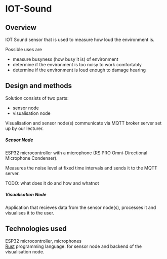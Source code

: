 # IOT-Sound
## Overview
IOT Sound sensor that is used to measure how loud the environment is.  

Possible uses are
- measure busyness (how busy it is) of environment
- determine if the environment is too noisy to work comfortably
- determine if the environment is loud enough to damage hearing

## Design and methods
Solution consists of two parts:
- sensor node
- visualisation node

Visualisation and sensor node(s) communicate via MQTT broker server set up by our lecturer.

##### Sensor Node
ESP32 microcontroller with a microphone (RS PRO Omni-Directional Microphone Condenser).

Measures the noise level at fixed time intervals and sends it to the MQTT server.

TODO: what does it do and how and whatnot

##### Visualisation Node
Application that recieves data from the sensor node(s), processes it and visualises it to the user.

## Technologies used
ESP32 microcontroller, microphones  
[Rust](https://www.rust-lang.org/) programming language: for sensor node and backend of the visualisation node.
